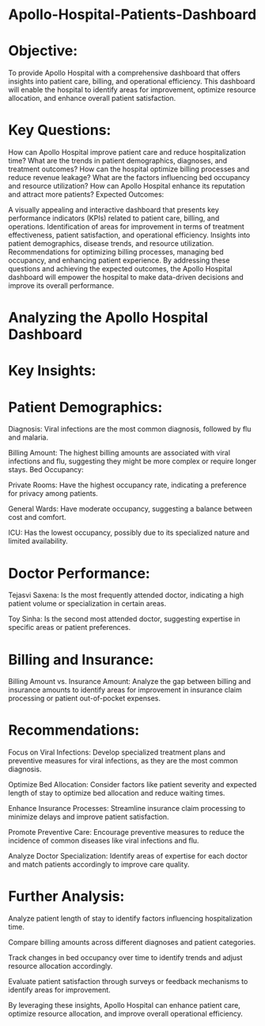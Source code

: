 # Apollo-Hospital-Patients-Dashboard

# Objective:

To provide Apollo Hospital with a comprehensive dashboard that offers insights into patient care, billing, and operational efficiency. 
This dashboard will enable the hospital to identify areas for improvement, optimize resource allocation, and enhance overall patient satisfaction.

# Key Questions:

How can Apollo Hospital improve patient care and reduce hospitalization time?
What are the trends in patient demographics, diagnoses, and treatment outcomes?
How can the hospital optimize billing processes and reduce revenue leakage?
What are the factors influencing bed occupancy and resource utilization?
How can Apollo Hospital enhance its reputation and attract more patients?
Expected Outcomes:

A visually appealing and interactive dashboard that presents key performance indicators (KPIs) related to patient care, billing, and operations.
Identification of areas for improvement in terms of treatment effectiveness, patient satisfaction, and operational efficiency.
Insights into patient demographics, disease trends, and resource utilization.
Recommendations for optimizing billing processes, managing bed occupancy, and enhancing patient experience.
By addressing these questions and achieving the expected outcomes, the Apollo Hospital dashboard will empower the hospital to make data-driven decisions and improve its overall performance.

# Analyzing the Apollo Hospital Dashboard

# Key Insights:

# Patient Demographics:

Diagnosis: Viral infections are the most common diagnosis, followed by flu and malaria.

Billing Amount: The highest billing amounts are associated with viral infections and flu, suggesting they might be more complex or require longer stays.
Bed Occupancy:

Private Rooms: Have the highest occupancy rate, indicating a preference for privacy among patients.

General Wards: Have moderate occupancy, suggesting a balance between cost and comfort.

ICU: Has the lowest occupancy, possibly due to its specialized nature and limited availability.

# Doctor Performance:

Tejasvi Saxena: Is the most frequently attended doctor, indicating a high patient volume or specialization in certain areas.

Toy Sinha: Is the second most attended doctor, suggesting expertise in specific areas or patient preferences.

# Billing and Insurance:

Billing Amount vs. Insurance Amount: Analyze the gap between billing and insurance amounts to identify areas for improvement in insurance claim processing or patient out-of-pocket expenses.

# Recommendations:

Focus on Viral Infections: Develop specialized treatment plans and preventive measures for viral infections, as they are the most common diagnosis.

Optimize Bed Allocation: Consider factors like patient severity and expected length of stay to optimize bed allocation and reduce waiting times.

Enhance Insurance Processes: Streamline insurance claim processing to minimize delays and improve patient satisfaction.

Promote Preventive Care: Encourage preventive measures to reduce the incidence of common diseases like viral infections and flu.

Analyze Doctor Specialization: Identify areas of expertise for each doctor and match patients accordingly to improve care quality.

# Further Analysis:

Analyze patient length of stay to identify factors influencing hospitalization time.

Compare billing amounts across different diagnoses and patient categories.

Track changes in bed occupancy over time to identify trends and adjust resource allocation accordingly.

Evaluate patient satisfaction through surveys or feedback mechanisms to identify areas for improvement.

By leveraging these insights, Apollo Hospital can enhance patient care, optimize resource allocation, and improve overall operational efficiency.

